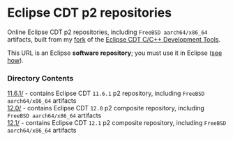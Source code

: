 # Eclipse CDT p2 repositories

Online Eclipse CDT p2 repositories, including `FreeBSD aarch64/x86_64` artifacts, built from my [fork](https://github.com/chirontt/eclipse-cdt) of the [Eclipse CDT C/C++ Development Tools](https://github.com/eclipse-cdt/cdt).

This URL is an Eclipse **software repository**; you must use it in Eclipse ([see how](https://help.eclipse.org/topic/org.eclipse.platform.doc.user/tasks/tasks-127.htm)).

### Directory Contents

[11.6.1/](11.6.1) - contains Eclipse CDT `11.6.1` p2 repository, including `FreeBSD aarch64/x86_64` artifacts  
[12.0/](12.0) - contains Eclipse CDT `12.0` p2 composite repository, including `FreeBSD aarch64/x86_64` artifacts  
[12.1/](12.1) - contains Eclipse CDT `12.1` p2 composite repository, including `FreeBSD aarch64/x86_64` artifacts  
